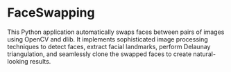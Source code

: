 # FaceSwapping
This Python application automatically swaps faces between pairs of images using OpenCV and dlib. It implements sophisticated image processing techniques to detect faces, extract facial landmarks, perform Delaunay triangulation, and seamlessly clone the swapped faces to create natural-looking results.
